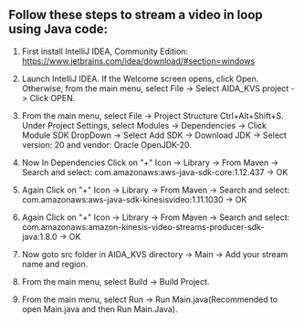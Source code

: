 ## Follow these steps to stream a video in loop using Java code:

1. First install IntelliJ IDEA, Community Edition: https://www.jetbrains.com/idea/download/#section=windows

2. Launch IntelliJ IDEA. If the Welcome screen opens, click Open. Otherwise, from the main menu, select File -> Select AIDA_KVS project -> Click OPEN.

3. From the main menu, select File -> Project Structure Ctrl+Alt+Shift+S. Under Project Settings, select Modules -> Dependencies -> Click Module SDK DropDown -> Select Add SDK -> Download JDK -> Select version: 20 and vendor: Oracle OpenJDK-20.

4. Now In Dependencies Click on "+" Icon -> Library -> From Maven -> Search and select: com.amazonaws:aws-java-sdk-core:1.12.437 -> OK

5. Again Click on "+" Icon -> Library -> From Maven -> Search and select: com.amazonaws:aws-java-sdk-kinesisvideo:1.11.1030 -> OK

6. Again Click on "+" Icon -> Library -> From Maven -> Search and select: com.amazonaws:amazon-kinesis-video-streams-producer-sdk-java:1.8.0 -> OK

7. Now goto src folder in AIDA_KVS directory -> Main -> Add your stream name and region.

8. From the main menu, select Build -> Build Project.

9. From the main menu, select Run -> Run Main.java(Recommended to open Main.java and then Run Main.Java).